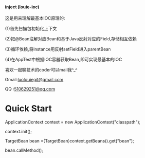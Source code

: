 #### inject (louie-ioc)

这是用来理解最基本IOC原理的:

(1)首先扫描包初始化上下文

(2)把@Bean注解对应Bean和基于Java反射对应的Field,存储相互依赖

(3)循环依赖,将Instance用反射setField进入parentBean

(4)在AppTest中根据IOC容器获取Bean,即可实现最基本的IOC

喜欢一起聊技术的coder可以mail我^_^

Gmail:luolouiegit@gmail.com

QQ :510629251@qq.com

# Quick Start

ApplicationContext context = new ApplicationContext("classpath");

context.init();

TargetBean bean =(TargetBean)context.getBeans().get("bean");

bean.callMethod();

